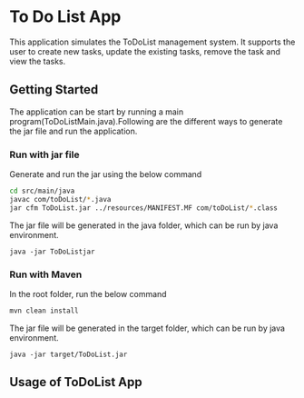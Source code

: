 # To Do List App
This application simulates the ToDoList management system. It supports the user to create new tasks, update the existing tasks, 
remove the task and view the tasks.

## Getting Started
The application can be start by running a main program(ToDoListMain.java).Following are the different ways to generate the 
jar file and run the application.


### Run with jar file
Generate and run the jar using the below command

```bash
cd src/main/java
javac com/toDoList/*.java
jar cfm ToDoList.jar ../resources/MANIFEST.MF com/toDoList/*.class
```
The jar file will be generated in the java folder, which can be run by java environment.

```
java -jar ToDoListjar
```
### Run with Maven
In the root folder, run the below command
```bash
mvn clean install
```
The jar file will be generated in the target folder, which can be run by java environment.
```
java -jar target/ToDoList.jar
```

## Usage of ToDoList App
